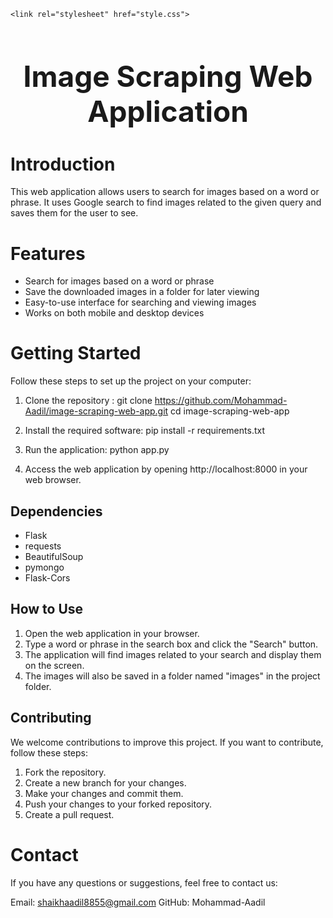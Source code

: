 <!DOCTYPE html>
<html lang="en">

<head>
    <meta charset="UTF-8">

    <link rel="stylesheet" href="style.css">
</head>

<body>
    <h1 style="font-size: 46px; text-align: center;">Image Scraping Web Application</h1>
    <!-- Rest of your content goes here -->
</body>

</html>


# Introduction
This web application allows users to search for images based on a word or phrase. It uses Google search to find images related to the given query and saves them for the user to see.

# Features
- Search for images based on a word or phrase
- Save the downloaded images in a folder for later viewing
- Easy-to-use interface for searching and viewing images
- Works on both mobile and desktop devices

# Getting Started

Follow these steps to set up the project on your computer:

1. Clone the repository : 
git clone https://github.com/Mohammad-Aadil/image-scraping-web-app.git
cd image-scraping-web-app

2. Install the required software:
pip install -r requirements.txt

3. Run the application:
python app.py

4. Access the web application by opening http://localhost:8000 in your web browser.

## Dependencies

- Flask
- requests
- BeautifulSoup
- pymongo
- Flask-Cors

## How to Use

1. Open the web application in your browser.
2. Type a word or phrase in the search box and click the "Search" button.
3. The application will find images related to your search and display them on the screen.
4. The images will also be saved in a folder named "images" in the project folder.

## Contributing
We welcome contributions to improve this project. If you want to contribute, follow these steps:

1. Fork the repository.
2. Create a new branch for your changes.
3. Make your changes and commit them.
4. Push your changes to your forked repository.
5. Create a pull request.

# Contact
If you have any questions or suggestions, feel free to contact us:

Email: shaikhaadil8855@gmail.com
GitHub: Mohammad-Aadil
